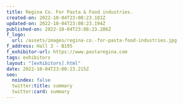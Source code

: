 ```yaml
---
title: Regina Co. For Pasta & Food industries.
created-on: 2022-10-04T23:08:23.181Z
updated-on: 2022-10-04T23:08:23.194Z
published-on: 2022-10-04T23:08:23.206Z
f_logo:
  url: /assets/images/regina-co.-for-pasta-food-industries.jpg
f_address: Hall 3 - B195
f_exhibitor-url: https://www.pastaregina.com
tags: exhibitors
layout: "[exhibitors].html"
date: 2022-10-04T23:08:23.215Z
seo:
  noindex: false
  twitter:title: summary
  twitter:card: summary
---
```

